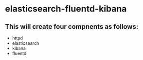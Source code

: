 # elasticsearch-fluentd-kibana
## This will create four compnents as follows:
* httpd 
* elasticsearch
* kibana
* fluentd
